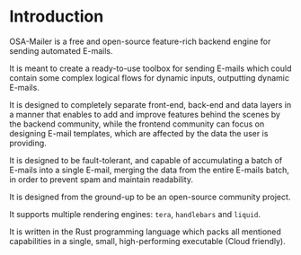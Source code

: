 # Introduction

OSA-Mailer is a free and open-source feature-rich backend engine for sending automated E-mails.

It is meant to create a ready-to-use toolbox for sending E-mails which could contain some complex logical flows for dynamic inputs, outputting dynamic E-mails.

It is designed to completely separate front-end, back-end and data layers in a manner that enables to add and improve features behind the scenes by the backend community, while the frontend community can focus on designing E-mail templates, which are affected by the data the user is providing. 

It is designed to be fault-tolerant, and capable of accumulating a batch of E-mails into a single E-mail, merging the data from the entire E-mails batch, in order to prevent spam and maintain readability.

It is designed from the ground-up to be an open-source community project.

It supports multiple rendering engines: `tera`, `handlebars` and `liquid`.

It is written in the Rust programming language which packs all mentioned capabilities in a single, small, high-performing executable (Cloud friendly).

